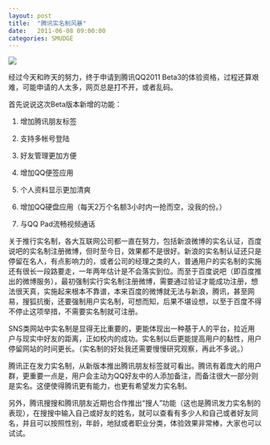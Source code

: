 ```yaml
---
layout: post
title:  "腾讯实名制风暴"
date:   2011-06-08 09:00:00
categories: SMUDGE
---
```


<img src="http://binnng.coding.io/assets/images/tencentname.jpg"/>

经过今天和昨天的努力，终于申请到腾讯QQ2011 Beta3的体验资格，过程还算艰难，可能申请的人太多，网页总是打不开，或者乱码。



首先说说这次Beta版本新增的功能：

1. 增加腾讯朋友标签

2. 支持多帐号登陆

3. 好友管理更加方便

4. 增加QQ便签应用

5. 个人资料显示更加清爽

6. 增加QQ硬盘应用（每天2万个名额3小时内一抢而空，没我的份。）

7. 与QQ Pad流畅视频通话



关于推行实名制，各大互联网公司都一直在努力，包括新浪微博的实名认证，百度说吧的实名制注册微博，但时至今日，效果都不是很好。新浪的实名制认证还只是停留在名人，有点影响力的，或者公司的经理之类的人，普通用户的实名制的实施还有很长一段路要走，一年两年估计是不会落实到位。而至于百度说吧（即百度推出的微博服务），最初强制实行实名制注册微博，需要通过验证才能成功注册，想法很天真，实施起来根本不靠谱，本来百度的微博就无法与新浪，腾讯，甚至网易，搜狐抗衡，还要强制用户实名制，可想而知，后果不堪设想，以至于百度不得不停止这项举措，不需要实名制就可注册。



SNS类网站中实名制是显得无比重要的，更能体现出一种基于人的平台，拉近用户与现实中好友的距离，正如校内的成功。实名制以后更能提高用户的黏性，用户停留网站的时间更长。（实名制的好处我还需要慢慢研究观察，再此不多说。）



腾讯正在发力实名制，从新版本推出腾讯朋友标签就可看出。腾讯有着庞大的用户群，更重要一点是，用户会主动为QQ好友中的人添加备注，而备注很大一部分则是实名。这便使得腾讯更有能力，也更有希望发力实名制。



另外，腾讯搜搜和腾讯朋友近期也合作推出“搜人”功能（这也是腾讯发力实名制的表现），在搜搜中输入自己或好友的姓名，就可以查看有多少人和自己或者好友同名，并且可以按照性别，年龄，地狱或者职业分类，体验效果非常棒，大家也可以试试。
